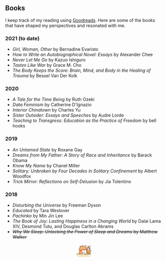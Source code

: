 ## Books

I keep track of my reading using [Goodreads](https://goodreads.com/myrainyday). Here are some of the books that have shaped my perspectives and resonated with me.

### 2021 (to date)
- _Girl, Woman, Other_ by Bernadine Evaristo
- _How to Write an Autobiographical Novel: Essays_ by Alexander Chee
- _Never Let Me Go_ by Kazuo Ishiguro
- _Tastes Like War_ by Grace M. Cho
- _The Body Keeps the Score: Brain, Mind, and Body in the Healing of Trauma_ by Bessel Van Der Kolk
  
### 2020
- _A Tale for the Time Being_ by Ruth Ozeki
- _Data Feminism_ by Catherine D'Ignazio
- _Interior Chinatown_ by Charles Yu
- _Sister Outsider: Essays and Speeches_ by Audre Lorde
- _Teaching to Transgress: Education as the Practice of Freedom_ by bell hooks
  
### 2019
- _An Untamed State_ by Roxane Gay
- _Dreams from My Father: A Story of Race and Inheritance_ by Barack Obama
- _Know My Name_ by Chanel Miller
- _Solitary: Unbroken by Four Decades in Solitary Confinement_ by Albert Woodfox
- _Trick Mirror: Reflections on Self-Delusion_ by Jia Tolentino

### 2018
- _Disturbing the Universe_ by Freeman Dyson
- _Educated_ by Tara Westover
- _Pachinko_ by Min Jin Lee
- _The Book of Joy: Lasting Happiness in a Changing World_ by Dalai Lama XIV, Desmond Tutu, and Douglas Carlton Abrams
- ~~_Why We Sleep: Unlocking the Power of Sleep and Dreams_ by Matthew Walker~~ 

<center><img style="width: 50px;" src="tontonbooks.gif"></center>
